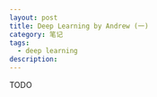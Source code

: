 ```yaml
---
layout: post
title: Deep Learning by Andrew (一) 
category: 笔记
tags: 
  - deep learning
description: 
---
```

<script type="text/javascript" src="http://cdn.mathjax.org/mathjax/latest/MathJax.js?config=default"></script>

<style>
img{
    width: 60%;
    padding-left: 20%;
}
</style>

TODO

